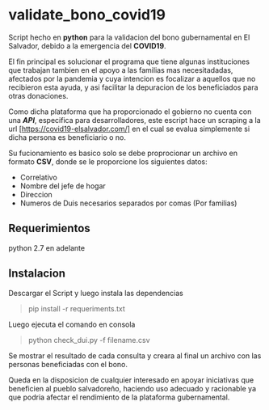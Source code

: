 # validate_bono_covid19
Script hecho en **python** para la validacion del bono gubernamental en El Salvador, debido a la emergencia del **COVID19**.

El fin principal es solucionar el programa que tiene algunas instituciones que trabajan tambien en el apoyo a las familias mas necesitadadas, afectados por la pandemia y cuya intencion es focalizar a aquellos que no recibieron esta ayuda, y asi facilitar la depuracion de los beneficiados para otras donaciones.

Como dicha plataforma que ha proporcionado el gobierno no cuenta con una ***API***, especifica para desarrolladores, este escript hace un scraping a la url [https://covid19-elsalvador.com/] en el cual se evalua simplemente si dicha persona es beneficiario o no.

Su fucionamiento es basico solo se debe proprocionar un archivo en formato **CSV**, donde se le proporcione los siguientes datos:

 - Correlativo 	
 - Nombre del jefe de hogar
 - Direccion 	
 - Numeros de Duis necesarios separados 
   por comas (Por familias)

## Requerimientos
python 2.7 en adelante

## Instalacion

Descargar el Script y luego instala las dependencias

> pip install -r requeriments.txt

Luego ejecuta el comando en consola

> python check_dui.py -f filename.csv

Se mostrar el resultado de cada consulta y creara al final un archivo con las personas beneficiadas con el bono.

Queda en la disposicion de cualquier interesado en apoyar iniciativas que beneficien al pueblo salvadoreño, haciendo uso adecuado y racionable ya que podria afectar el rendimiento de la plataforma gubernamental.


